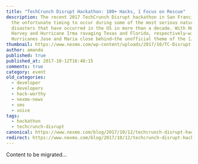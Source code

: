 ```yaml
---
title: "TechCrunch Disrupt Hackathon: 100+ Hacks, 1 Focus on Rescue"
description: The recent 2017 TechCrunch Disrupt hackathon in San Francisco had
  the unfortunate timing to occur during some of the most serious natural
  disasters that have occurred in the US in more than a decade. With Hurricane
  Harvey and Hurricane Irma ravaging Texas and Florida, respectively—with
  Hurricanes Jose and Maria close behind—the unofficial theme of the […]
thumbnail: https://www.nexmo.com/wp-content/uploads/2017/10/TC-Disrupt-hack-2017-ResCall.jpeg
author: amanda
published: true
published_at: 2017-10-12T16:48:15
comments: true
category: event
old_categories:
  - developer
  - developers
  - hack-worthy
  - nexmo-news
  - sms
  - voice
tags:
  - hackathon
  - techcrunch-disrupt
canonical: https://www.nexmo.com/blog/2017/10/12/techcrunch-disrupt-hackathon-focus-rescue
redirect: https://www.nexmo.com/blog/2017/10/12/techcrunch-disrupt-hackathon-focus-rescue
---
```

Content to be migrated...